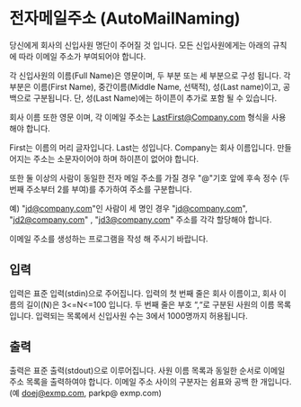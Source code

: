 # 전자메일주소 (AutoMailNaming)

당신에게 회사의 신입사원 명단이 주어질 것 입니다. 모든 신입사원에게는 아래의 규칙에 따라 이메일 주소가 부여되어야 합니다.

각 신입사원의 이름(Full Name)은 영문이며, 두 부분 또는 세 부분으로 구성 됩니다. 각 부분은 이름(First Name), 중간이름(Middle Name, 선택적), 성(Last name)이고, 공백으로 구분됩니다. 단, 성(Last Name)에는 하이픈이 추가로 포함 될 수 있습니다.

회사 이름 또한 영문 이며, 각 이메일 주소는 LastFirst@Company.com 형식을 사용해야 합니다.

First는 이름의 머리 글자입니다.
Last는 성입니다.
Company는 회사 이름입니다.
만들어지는 주소는 소문자이어야 하며 하이픈이 없어야 합니다.

또한 둘 이상의 사람이 동일한 전자 메일 주소를 가질 경우 "@"기호 앞에 후속 정수 (두 번째 주소부터 2를 부여)를 추가하여 주소를 구분합니다.

예) "jd@company.com"인 사람이 세 명인 경우 "jd@company.com", "jd2@company.com" , "jd3@company.com" 주소를 각각 할당해야 합니다.

이메일 주소를 생성하는 프로그램을 작성 해 주시기 바랍니다.

## 입력

입력은 표준 입력(stdin)으로 주어집니다.
입력의 첫 번째 줄은 회사 이름이고, 회사 이름의 길이(N)은 3<=N<=100 입니다. 
두 번째 줄은 부호 “,“로 구분된 사원의 이름 목록입니다.
입력되는 목록에서 신입사원 수는 3에서 1000명까지 허용됩니다.

## 출력

출력은 표준 출력(stdout)으로 이루어집니다.
사원 이름 목록과 동일한 순서로 이메일 주소 목록을 출력하여야 합니다.
이메일 주소 사이의 구분자는 쉼표와 공백 한 개입니다.
(예 doej@exmp.com, parkp@ exmp.com)